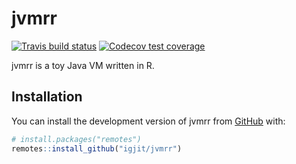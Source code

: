 
<!-- README.md is generated from README.Rmd. Please edit that file -->

# jvmrr

<!-- badges: start -->

[![Travis build
status](https://travis-ci.org/igjit/jvmrr.svg?branch=master)](https://travis-ci.org/igjit/jvmrr)
[![Codecov test
coverage](https://codecov.io/gh/igjit/jvmrr/branch/master/graph/badge.svg)](https://codecov.io/gh/igjit/jvmrr?branch=master)
<!-- badges: end -->

jvmrr is a toy Java VM written in R.

## Installation

You can install the development version of jvmrr from
[GitHub](https://github.com/) with:

``` r
# install.packages("remotes")
remotes::install_github("igjit/jvmrr")
```
